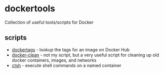 # dockertools

Collection of useful tools/scripts for Docker

## scripts

* [dockertags](https://github.com/tellmejeff/dockertools/blob/master/scripts/dockertags) - lookup the tags for an image on Docker Hub
* [docker-clean](https://github.com/ZZROTDesign/docker-clean) - not my script, but a very useful script for cleaning up old docker containers, images, and networks 
* [ctsh](https://github.com/tellmejeff/dockertools/blob/master/scripts/ctsh) - execute shell commands on a named container 
